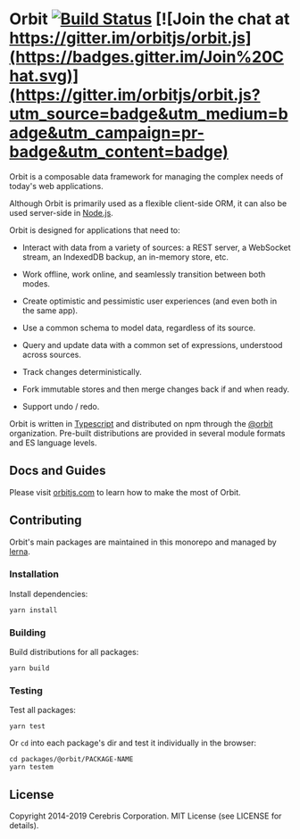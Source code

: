 # Orbit [![Build Status](https://secure.travis-ci.org/orbitjs/orbit.png?branch=master)](http://travis-ci.org/orbitjs/orbit) [![Join the chat at https://gitter.im/orbitjs/orbit.js](https://badges.gitter.im/Join%20Chat.svg)](https://gitter.im/orbitjs/orbit.js?utm_source=badge&utm_medium=badge&utm_campaign=pr-badge&utm_content=badge)

Orbit is a composable data framework for managing the complex needs of today's
web applications.

Although Orbit is primarily used as a flexible client-side ORM, it can also
be used server-side in [Node.js](https://nodejs.org/).

Orbit is designed for applications that need to:

- Interact with data from a variety of sources: a REST server, a WebSocket
  stream, an IndexedDB backup, an in-memory store, etc.

- Work offline, work online, and seamlessly transition between both modes.

- Create optimistic and pessimistic user experiences (and even both in the same
  app).

- Use a common schema to model data, regardless of its source.

- Query and update data with a common set of expressions, understood across
  sources.

- Track changes deterministically.

- Fork immutable stores and then merge changes back if and when ready.

- Support undo / redo.

Orbit is written in [Typescript](https://www.typescriptlang.org) and distributed
on npm through the [@orbit](https://www.npmjs.com/org/orbit) organization.
Pre-built distributions are provided in several module formats and ES language
levels.

## Docs and Guides

Please visit [orbitjs.com](https://orbitjs.com) to learn how to make the
most of Orbit.

## Contributing

Orbit's main packages are maintained in this monorepo and managed by
[lerna](https://lerna.js.org/).

### Installation

Install dependencies:

```
yarn install
```

### Building

Build distributions for all packages:

```
yarn build
```

### Testing

Test all packages:

```
yarn test
```

Or `cd` into each package's dir and test it individually in the browser:

```
cd packages/@orbit/PACKAGE-NAME
yarn testem
```

## License

Copyright 2014-2019 Cerebris Corporation. MIT License (see LICENSE for details).
